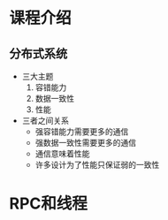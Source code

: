 # 课程介绍
## 分布式系统
- 三大主题
  1. 容错能力
  2. 数据一致性
  3. 性能
- 三者之间关系
  - 强容错能力需要更多的通信
  - 强数据一致性需要更多的通信
  - 通信意味着性能
  - 许多设计为了性能只保证弱的一致性


# RPC和线程